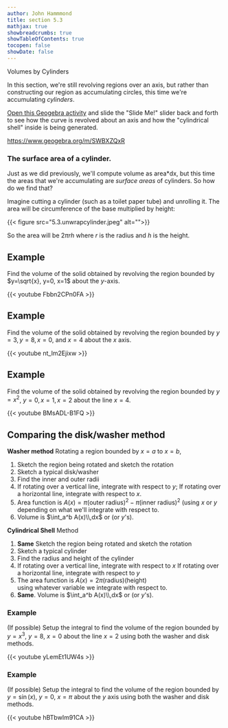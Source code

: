 ```yaml
---
author: John Hammmond
title: section 5.3
mathjax: true
showbreadcrumbs: true
showTableOfContents: true
tocopen: false
showDate: false
---
```


Volumes by Cylinders
<!--more-->

In this section, we're still revolving regions over an axis, but rather than constructing our region as accumulating circles, this time we're accumulating *cylinders*. 

[Open this Geogebra activity](https://www.geogebra.org/m/SWBXZQxR) and slide the "Slide Me!" slider back and forth to see how the curve is revolved about an axis and how the "cylindrical shell" inside is being generated.

https://www.geogebra.org/m/SWBXZQxR

### The surface area of a cylinder. 

Just as we did previously, we'll compute volume as area*dx, but this time the areas that we're accumulating are *surface areas* of cylinders. So how do we find that?

Imagine cutting a cylinder (such as a toilet paper tube) and unrolling it. The area will be circumference of the base multiplied by height: 

{{< figure src="5.3.unwrapcylinder.jpeg" alt="">}}

So the area will be $2\pi r h$ where $r$ is the radius and $h$ is the height. 

## Example 

Find the volume of the solid obtained by revolving the region bounded by $y=\sqrt{x}, y=0, x=1$ about the $y$-axis. 

{{< youtube Fbbn2CPn0FA >}}

## Example 

Find the volume of the solid obtained by revolving the region bounded by $y=3, y=8, x=0,$ and $x=4$ about the $x$ axis.

{{< youtube nt_lm2Ejixw >}}

## Example

Find the volume of the solid obtained by revolving the region bounded by $y=x^2$, $y=0, x=1, x=2$ about the line $x=4$. 

{{< youtube BMsADL-B1FQ >}}

## Comparing the disk/washer method

**Washer method** Rotating a region bounded by $x=a$ to $x=b$,
1. Sketch the region being rotated and sketch the rotation
2. Sketch a typical disk/washer
3. Find the inner and outer radii
4. If rotating over a vertical line, integrate with respect to $y$;
   If rotating over a horizontal line, integrate with respect to $x$. 
5. Area function is $A(x) = \pi (\text{outer radius})^2 - \pi(\text{inner radius})^2$ 
    (using $x$ or $y$ depending on what we'll integrate with respect to.
6. Volume is $\int_a^b A(x)\\,dx$ or (or $y$'s). 


**Cylindrical Shell** Method
1. **Same**  Sketch the region being rotated and sketch the rotation
2. Sketch a typical cylinder
3. Find the radius and height of the cylinder
4. If rotating over a vertical line, integrate with respect to $x$
   If rotating over a horizontal line, integrate with respect to $y$
5. The area function is $A(x) = 2\pi (\text{radius})(\text{height})$   
   using whatever variable we integrate with respect to.
6. **Same**. Volume is $\int_a^b A(x)\\,dx$ or (or $y$'s). 

### Example

(If possible) Setup the integral to find the volume of the region bounded by $y=x^3$, $y=8$, $x=0$ about the line $x=2$ using both the washer and disk methods.

{{< youtube yLemEt1UW4s >}}

### Example 


(If possible) Setup the integral to find the volume of the region bounded by $y=\sin(x)$, $y=0$, $x=\pi$ about the $y$ axis using both the washer and disk methods.

{{< youtube hBTbwIm91CA >}}